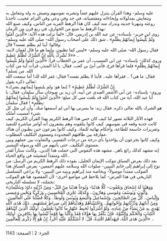 ------------------------------------------------------------------------

عليه وسلم- وهذا القرآن يتنزل عليهم غضاً وتشربه نفوسهم وتعيش به وله
وتتعامل به وتتعايش بمدلولاته وإيحاءاته ومقتضياته، في جد وفي وعي وفي
التزام عجيب، تأخذنا روعته وتبهرنا جديته وندرك منه كيف كان هذا الرهط
الفريد من الناس، وكيف صنع الله بهذا الرهط ما صنع من الخوارق، في ربع قرن
من الزمان:  
روى ابن جرير- بإسناده- عن عبد الله بن إدريس، قال: «لما نزلت هذه الآية:
«الَّذِينَ آمَنُوا وَلَمْ يَلْبِسُوا إِيمانَهُمْ بِظُلْمٍ» ، شق ذلك على أصحاب رسول الله- صلى
الله عليه وسلم- وقالوا: أينا لم يظلم نفسه؟ قال:  
فقال رسول الله- صلى الله عليه وسلم- «ليس كما تظنون. وإنما هو ما قال
لقمان لابنه: «لا تُشْرِكْ بِاللَّهِ إِنَّ الشِّرْكَ لَظُلْمٌ عَظِيمٌ» ..  
وروى كذلك- بإسناده- عن ابن المسيب، أن عمر بن الخطاب قرأ: «الَّذِينَ آمَنُوا
وَلَمْ يَلْبِسُوا إِيمانَهُمْ بِظُلْمٍ» فلما قرأها فزع. فأتى أبيّ بن كعب. فقال: يا أبا
المنذر، قرأت آية من كتاب الله. من يَسلم؟  
فقال: ما هي؟ .. فقرأها عليه.. فأينا لا يظلم نفسه؟ فقال: غفر الله لك! أما
سمعت الله تعالى ذكره يقول:  
«إِنَّ الشِّرْكَ لَظُلْمٌ عَظِيمٌ» ؟ إنما هو: ولم يلبسوا إيمانهم بشرك.  
وروى- بإسناده- عن أبي الأشعر العبدي عن أبيه، أن زيد بن صوحان سأل سلمان،
فقال: يا أبا عبد الله، آية من كتاب الله قد بلغت مني كل مبلغ: «الَّذِينَ
آمَنُوا وَلَمْ يَلْبِسُوا إِيمانَهُمْ بِظُلْمٍ» ! فقال سلمان:  
هو الشرك بالله تعالى ذكره. فقال زيد: ما يسرني بها أني لم أسمعها منك، وأن
لي مثل كل شيء أمسيت أملكه.  
فهذه الآثار الثلاثة تصور لنا كيف كان حس هذا الرهط الكريم بهذا القرآن
الكريم. كيف كانت جدية وقعه في نفوسهم. كيف كانوا يتلقونه وهم يشعرون أنه
أوامر مباشرة للتنفيذ وتقريرات حاسمة للطاعة، وأحكام نهائية للنفاذ. وكيف
كانوا يفزعون حين يظنون أن هناك مفارقة بين طاقتهم المحدودة ومستوى التكليف
المطلوب.  
وكيف كانوا يجزعون أن يؤاخذوا بأي درجة من درجات التقصير، والتفاوت بين
عملهم وبين مستوى التكليف. حتى يأتيهم من الله ورسوله التيسير.  
إنه مشهد كذلك رائع باهر.. مشهد هذه النفوس التي حملت هذا الدين.. وكانت
ستاراً لقدر الله ومنفذاً لمشيئته في واقع الحياة..  
بعد ذلك يعرض السياق موكب الإيمان الجليل، يقوده ذلك الرهط الكريم من
الرسل: من نوح إلى إبراهيم إلى خاتم النبيين- صلوات الله وسلامه عليهم
أجمعين- يعرض السياق هذا الموكب ممتداً موصولاً- وبخاصة منذ إبراهيم وبنيه من
النبيين- ولا يراعي التسلسل التاريخي في هذا العرض- كما يلاحظ في مواضع
أخرى- لأن المقصود هنا هو الموكب بجملته، لا تسلسله التاريخي:  
«وَوَهَبْنا لَهُ إِسْحاقَ وَيَعْقُوبَ- كُلًّا هَدَيْنا- وَنُوحاً هَدَيْنا مِنْ قَبْلُ- وَمِنْ ذُرِّيَّتِهِ داوُدَ
وَسُلَيْمانَ وَأَيُّوبَ وَيُوسُفَ وَمُوسى وَهارُونَ.. وَكَذلِكَ نَجْزِي الْمُحْسِنِينَ.. وَزَكَرِيَّا وَيَحْيى
وَعِيسى وَإِلْياسَ.. كُلٌّ مِنَ الصَّالِحِينَ. وَإِسْماعِيلَ وَالْيَسَعَ وَيُونُسَ وَلُوطاً.. وَكلًّا فَضَّلْنا
عَلَى الْعالَمِينَ.. وَمِنْ آبائِهِمْ وَذُرِّيَّاتِهِمْ وَإِخْوانِهِمْ.. وَاجْتَبَيْناهُمْ وَهَدَيْناهُمْ إِلى
صِراطٍ مُسْتَقِيمٍ.. ذلِكَ هُدَى اللَّهِ يَهْدِي بِهِ مَنْ يَشاءُ مِنْ عِبادِهِ، وَلَوْ أَشْرَكُوا لَحَبِطَ
عَنْهُمْ ما كانُوا يَعْمَلُونَ. أُولئِكَ الَّذِينَ آتَيْناهُمُ الْكِتابَ وَالْحُكْمَ وَالنُّبُوَّةَ. فَإِنْ
يَكْفُرْ بِها هؤُلاءِ فَقَدْ وَكَّلْنا بِها قَوْماً لَيْسُوا بِها بِكافِرِينَ. أُولئِكَ الَّذِينَ هَدَى
اللَّهُ، فَبِهُداهُمُ اقْتَدِهْ، قُلْ: لا أَسْئَلُكُمْ عَلَيْهِ أَجْراً. إِنْ هُوَ إِلَّا ذِكْرى لِلْعالَمِينَ»
..

------------------------------------------------------------------------

الجزء: 2 ¦ الصفحة: 1143
